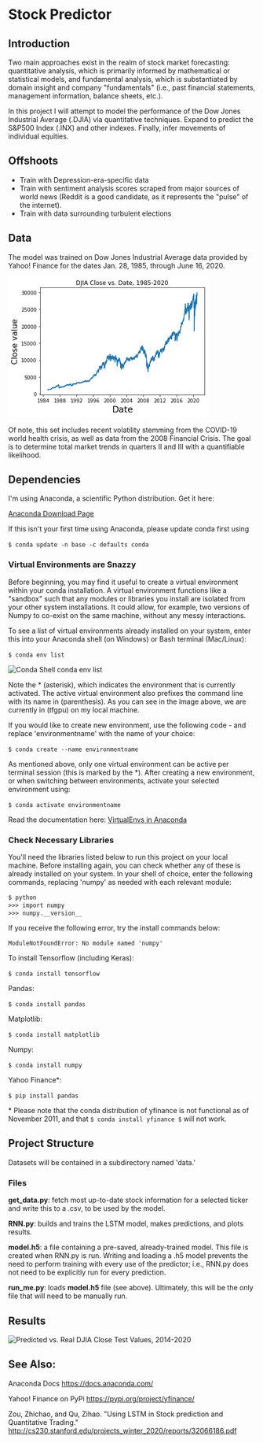 
# Stock Predictor 

## Introduction 
Two main approaches exist in the realm of stock market forecasting: quantitative analysis, which is primarily informed by mathematical or statistical models, and fundamental analysis, which is substantiated by domain insight and company "fundamentals" (i.e., past financial statements, management information, balance sheets, etc.). 

In this project I will attempt to model the performance of the Dow Jones Industrial Average (.DJIA) via quantitative techniques. Expand to predict the S&P500 Index (.INX) and other indexes. Finally, infer movements of individual equities. 

##  Offshoots
- Train with Depression-era-specific data
- Train with sentiment analysis scores scraped from major sources of world news (Reddit is a good candidate, as it represents the "pulse" of the internet).
- Train with data surrounding turbulent elections

## Data 
The model was trained on Dow Jones Industrial Average data provided by Yahoo! Finance for the dates Jan. 28, 1985, through June 16, 2020. 

![DJIA Close Values, 1985-2020](images/fig_2.png)

Of note, this set includes recent volatility stemming from the COVID-19 world health crisis, as well as data from the 2008 Financial Crisis. The goal is to determine total market trends in quarters II and III with a quantifiable likelihood. 

## Dependencies
I'm using Anaconda, a scientific Python distribution. Get it here: 

[Anaconda Download Page](https://www.anaconda.com/products/individual)

If this isn't your first time using Anaconda, please update conda first using 

``` $ conda update -n base -c defaults conda ```


### Virtual Environments are Snazzy
Before beginning, you may find it useful to create a virtual environment within your conda installation. A virtual environment functions like a "sandbox" such that any modules or libraries you install are isolated from your other system installations. It could allow, for example, two versions of Numpy to co-exist on the same machine, without any messy interactions. 

To see a list of virtual environments already installed on your system, enter this into your Anaconda shell (on Windows) or Bash terminal (Mac/Linux):

``` $ conda env list ``` 

![Conda Shell conda env list](images/virtualenv1.png)

Note the \* (asterisk), which indicates the environment that is currently activated. The active virtual environment also prefixes the command line with its name in (parenthesis). As you can see in the image above, we are currently in (tfgpu) on my local machine.

If you would like to create new environment, use the following code - and replace 'environmentname' with the name of your choice:

``` $ conda create --name environmentname ``` 

As mentioned above, only one virtual environment can be active per terminal session (this is marked by the \*). After creating a new environment, or when switching between environments, activate your selected environment using: 

``` $ conda activate environmentname ```

Read the documentation here: [VirtualEnvs in Anaconda](https://docs.conda.io/projects/conda/en/latest/user-guide/tasks/manage-environments.html)

### Check Necessary Libraries 
You'll need the libraries listed below to run this project on your local machine. Before installing again, you can check whether any of these is already installed on your system. In your shell of choice, enter the following commands, replacing 'numpy' as needed with each relevant module:

```
$ python 
>>> import numpy
>>> numpy.__version__
``` 

If you receive the following error, try the install commands below:

```
ModuleNotFoundError: No module named 'numpy'
```

To install Tensorflow (including Keras):

``` $ conda install tensorflow ```

Pandas:

``` $ conda install pandas ```

Matplotlib: 

``` $ conda install matplotlib ```

Numpy: 

``` $ conda install numpy ```

Yahoo Finance\*: 

``` $ pip install pandas ```

\* Please note that the conda distribution of yfinance is not functional as of November 2011, and that ``` $ conda install yfinance $ ``` will not work.

## Project Structure
Datasets will be contained in a subdirectory named 'data.'

### Files
**get_data.py**: fetch most up-to-date stock information for a selected ticker and write this to a .csv, to be used by the model. 

**RNN.py**: builds and trains the LSTM model, makes predictions, and plots results. 

**model.h5**: a file containing a pre-saved, already-trained model. This file is created when RNN.py is run. Writing and loading a .h5 model prevents the need to perform training with every use of the predictor; i.e., RNN.py does not need to be explicitly run for every prediction. 

**run_me.py**: loads **model.h5** file (see above). Ultimately, this will be the only file that will need to be manually run. 

## Results
![Predicted vs. Real DJIA Close Test Values, 2014-2020](images/fig_3.png)

## See Also:

Anaconda Docs
https://docs.anaconda.com/

Yahoo! Finance on PyPi
https://pypi.org/project/yfinance/

Zou, Zhichao, and Qu, Zihao. "Using LSTM in Stock prediction and Quantitative Trading." 
http://cs230.stanford.edu/projects_winter_2020/reports/32066186.pdf

